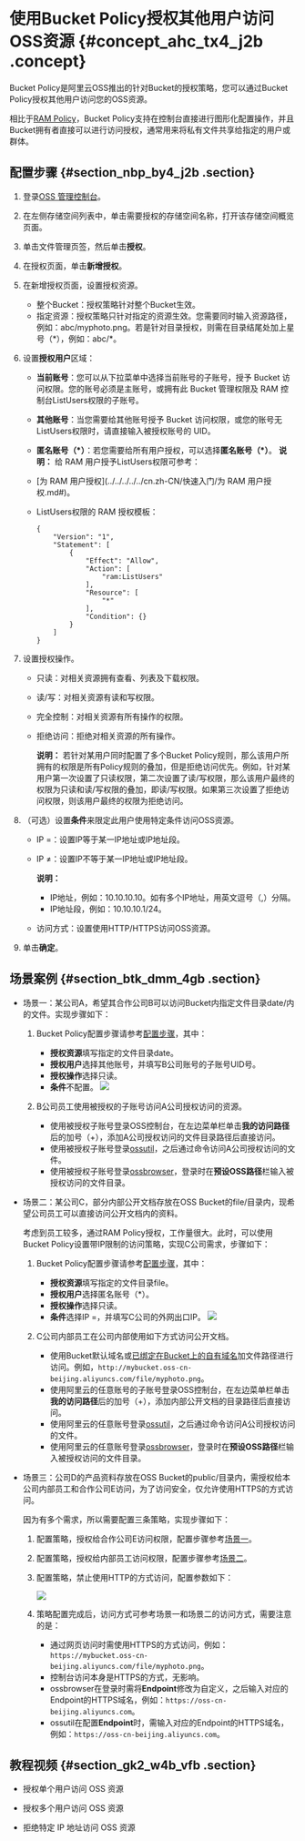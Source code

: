 # 使用Bucket Policy授权其他用户访问OSS资源 {#concept_ahc_tx4_j2b .concept}

Bucket Policy是阿里云OSS推出的针对Bucket的授权策略，您可以通过Bucket Policy授权其他用户访问您的OSS资源。

相比于[RAM Policy](../../../../../cn.zh-CN//授权管理/授权策略管理.md#)，Bucket Policy支持在控制台直接进行图形化配置操作，并且Bucket拥有者直接可以进行访问授权，通常用来将私有文件共享给指定的用户或群体。

## 配置步骤 {#section_nbp_by4_j2b .section}

1.  登录[OSS 管理控制台](https://oss.console.aliyun.com/)。
2.  在左侧存储空间列表中，单击需要授权的存储空间名称，打开该存储空间概览页面。
3.  单击文件管理页签，然后单击**授权**。
4.  在授权页面，单击**新增授权**。
5.  在新增授权页面，设置授权资源。
    -   整个Bucket：授权策略针对整个Bucket生效。
    -   指定资源：授权策略只针对指定的资源生效。您需要同时输入资源路径，例如：abc/myphoto.png。若是针对目录授权，则需在目录结尾处加上星号（\*），例如：abc/\*。
6.  设置**授权用户**区域：

    -   **当前账号**：您可以从下拉菜单中选择当前账号的子账号，授予 Bucket 访问权限。您的账号必须是主账号，或拥有此 Bucket 管理权限及 RAM 控制台ListUsers权限的子账号。
    -   **其他账号**：当您需要给其他账号授予 Bucket 访问权限，或您的账号无ListUsers权限时，请直接输入被授权账号的 UID。
    -   **匿名账号（\*）**：若您需要给所有用户授权，可以选择**匿名账号（\*）**。
    **说明：** 给 RAM 用户授予ListUsers权限可参考：

    -   [为 RAM 用户授权](../../../../../cn.zh-CN/快速入门/为 RAM 用户授权.md#)。
    -   ListUsers权限的 RAM 授权模板：

        ```
        {
            "Version": "1",
            "Statement": [
                {
                    "Effect": "Allow",
                    "Action": [
                        "ram:ListUsers"
                    ],
                    "Resource": [
                        "*"
                    ],
                    "Condition": {}
                }
            ]
        }
        ```

7.  设置授权操作。
    -   只读：对相关资源拥有查看、列表及下载权限。
    -   读/写：对相关资源有读和写权限。
    -   完全控制：对相关资源有所有操作的权限。
    -   拒绝访问：拒绝对相关资源的所有操作。

        **说明：** 若针对某用户同时配置了多个Bucket Policy规则，那么该用户所拥有的权限是所有Policy规则的叠加，但是拒绝访问优先。例如，针对某用户第一次设置了只读权限，第二次设置了读/写权限，那么该用户最终的权限为只读和读/写权限的叠加，即读/写权限。如果第三次设置了拒绝访问权限，则该用户最终的权限为拒绝访问。

8.  （可选）设置**条件**来限定此用户使用特定条件访问OSS资源。
    -   IP =：设置IP等于某一IP地址或IP地址段。
    -   IP ≠：设置IP不等于某一IP地址或IP地址段。

        **说明：** 

        -   IP地址，例如：10.10.10.10。如有多个IP地址，用英文逗号（,）分隔。
        -   IP地址段，例如：10.10.10.1/24。
    -   访问方式：设置使用HTTP/HTTPS访问OSS资源。
9.  单击**确定**。

## 场景案例 {#section_btk_dmm_4gb .section}

-   场景一：某公司A，希望其合作公司B可以访问Bucket内指定文件目录date/内的文件。实现步骤如下：
    1.  Bucket Policy配置步骤请参考[配置步骤](#)，其中：

        -   **授权资源**填写指定的文件目录date。
        -   **授权用户**选择其他账号，并填写B公司账号的子账号UID号。
        -   **授权操作**选择只读。
        -   **条件**不配置。
        ![](http://static-aliyun-doc.oss-cn-hangzhou.aliyuncs.com/assets/img/15400/154839746838147_zh-CN.png)

    2.  B公司员工使用被授权的子账号访问A公司授权访问的资源。
        -   使用被授权子账号登录OSS控制台，在左边菜单栏单击**我的访问路径**后的加号（+），添加A公司授权访问的文件目录路径后直接访问。
        -   使用被授权子账号登录[ossutil](../../../../../cn.zh-CN/常用工具/命令行工具ossutil/快速开始.md#)，之后通过命令访问A公司授权访问的文件。
        -   使用被授权子账号登录[ossbrowser](../../../../../cn.zh-CN/常用工具/图形化管理工具ossbrowser/快速开始.md#)，登录时在**预设OSS路径**栏输入被授权访问的文件目录。

-   场景二：某公司C，部分内部公开文档存放在OSS Bucket的file/目录内，现希望公司员工可以直接访问公开文档内的资料。

    考虑到员工较多，通过RAM Policy授权，工作量很大。此时，可以使用Bucket Policy设置带IP限制的访问策略，实现C公司需求，步骤如下：

    1.  Bucket Policy配置步骤请参考[配置步骤](#)，其中：

        -   **授权资源**填写指定的文件目录file。
        -   **授权用户**选择匿名账号（\*）。
        -   **授权操作**选择只读。
        -   **条件**选择IP =，并填写C公司的外网出口IP。
        ![](http://static-aliyun-doc.oss-cn-hangzhou.aliyuncs.com/assets/img/15400/154839746838157_zh-CN.png)

    2.  C公司内部员工在公司内部使用如下方式访问公开文档。
        -   使用Bucket默认域名或[已绑定在Bucket上的自有域名](cn.zh-CN/控制台用户指南/管理存储空间/管理域名/绑定自定义域名.md#)加文件路径进行访问。例如，`http://mybucket.oss-cn-beijing.aliyuncs.com/file/myphoto.png`。
        -   使用阿里云的任意账号的子账号登录OSS控制台，在左边菜单栏单击**我的访问路径**后的加号（+），添加内部公开文档的目录路径后直接访问。
        -   使用阿里云的任意账号登录[ossutil](../../../../../cn.zh-CN/常用工具/命令行工具ossutil/快速开始.md#)，之后通过命令访问A公司授权访问的文件。
        -   使用阿里云的任意账号登录[ossbrowser](../../../../../cn.zh-CN/常用工具/图形化管理工具ossbrowser/快速开始.md#)，登录时在**预设OSS路径**栏输入被授权访问的文件目录。
-   场景三：公司D的产品资料存放在OSS Bucket的public/目录内，需授权给本公司内部员工和合作公司E访问，为了访问安全，仅允许使用HTTPS的方式访问。

    因为有多个需求，所以需要配置三条策略，实现步骤如下：

    1.  配置策略，授权给合作公司E访问权限，配置步骤参考[场景一](#)。
    2.  配置策略，授权给内部员工访问权限，配置步骤参考[场景二](#)。
    3.  配置策略，禁止使用HTTP的方式访问，配置参数如下：

        ![](http://static-aliyun-doc.oss-cn-hangzhou.aliyuncs.com/assets/img/15400/154839746938166_zh-CN.png)

    4.  策略配置完成后，访问方式可参考场景一和场景二的访问方式，需要注意的是：
        -   通过网页访问时需使用HTTPS的方式访问，例如：`https://mybucket.oss-cn-beijing.aliyuncs.com/file/myphoto.png`。
        -   控制台访问本身是HTTPS的方式，无影响。
        -   ossbrowser在登录时需将**Endpoint**修改为自定义，之后输入对应的Endpoint的HTTPS域名，例如：`https://oss-cn-beijing.aliyuncs.com`。
        -   ossutil在配置**Endpoint**时，需输入对应的Endpoint的HTTPS域名，例如：`https://oss-cn-beijing.aliyuncs.com`。

## 教程视频 {#section_gk2_w4b_vfb .section}

-   授权单个用户访问 OSS 资源



-   授权多个用户访问 OSS 资源



-   拒绝特定 IP 地址访问 OSS 资源




